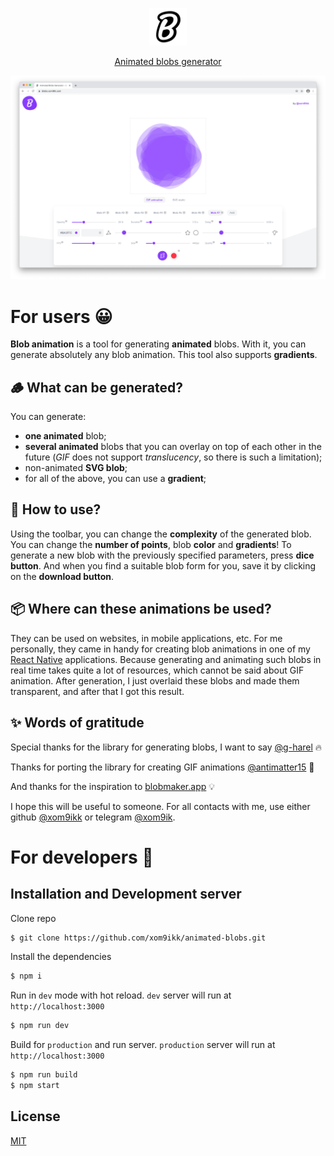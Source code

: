 <p align="center"><a href='https://blobs.xom9ik.com'><img src='https://github.com/xom9ikk/animated-blobs/raw/master/public/icons/icon-512x512.png' height='60' alt='Blobs Logo' aria-label='blobs.xom9ik.com' /></a></p>
<p align="center">
  <a href='https://blobs.xom9ik.com'>Animated blobs generator</a>
</p>
<p align="center"><img src='https://github.com/xom9ikk/animated-blobs/raw/master/screenshots/main.png' alt='Blobs Screenshot' aria-label='blobs.xom9ik.com' /></p>

# For users 😀
**Blob animation** is a tool for generating **animated** blobs.
With it, you can generate absolutely any blob animation.
This tool also supports **gradients**.

## 🪵 What can be generated?
You can generate:
- **one animated** blob;
- **several animated** blobs that you can overlay on top of each other in the future (*GIF* does not support *translucency*, so there is such a limitation);
- non-animated **SVG blob**;
- for all of the above, you can use a **gradient**;

## 🚀 How to use?
Using the toolbar, you can change the **complexity** of the generated blob. 
You can change the **number of points**, blob **color** and **gradients**!
To generate a new blob with the previously specified parameters, press **dice button**.
And when you find a suitable blob form for you, save it by clicking on the **download button**.

## 📦 Where can these animations be used?
They can be used on websites, in mobile applications, etc. 
For me personally, they came in handy for creating blob animations in one of my [React Native](https://reactnative.dev/) applications.
Because generating and animating such blobs in real time takes quite a lot of resources, which cannot be said about GIF animation.
After generation, I just overlaid these blobs and made them transparent, and after that I got this result.

## ✨ Words of gratitude
Special thanks for the library for generating blobs, I want to say [@g-harel](https://github.com/g-harel/blobs) 🔥

Thanks for porting the library for creating GIF animations [@antimatter15](https://github.com/antimatter15/jsgif) 💪

And thanks for the inspiration to [blobmaker.app](https://www.blobmaker.app/) 💡

I hope this will be useful to someone. For all contacts with me, use either github [@xom9ikk](https://github.com/xom9ikk) or telegram [@xom9ik](https://t.me/xom9ik).

# For developers 🤔

## Installation and Development server

Clone repo
```bash
$ git clone https://github.com/xom9ikk/animated-blobs.git
```

Install the dependencies
```bash
$ npm i
```

Run in `dev` mode with hot reload. `dev` server will run at `http://localhost:3000`
```bash
$ npm run dev
```

Build for `production` and run server. `production` server will run at `http://localhost:3000`
```bash
$ npm run build
$ npm start
```

## License

[MIT](LICENSE.md)
